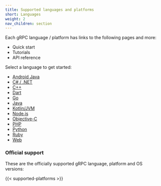 ```yaml
---
title: Supported languages and platforms
short: Languages
weight: 2
nav_children: section
---
```


Each gRPC language / platform has links to the following pages and more:

- Quick start
- Tutorials
- API reference

Select a language to get started:

- [Android Java](android/)
- [C# / .NET](csharp/)
- [C++](cpp/)
- [Dart](dart/)
- [Go](go/)
- [Java](java/)
- [Kotlin/JVM](kotlin/)
- [Node.js](node/)
- [Objective-C](objective-c/)
- [PHP](php/)
- [Python](python/)
- [Ruby](ruby/)
- [Web](web/)

### Official support

These are the officially supported gRPC language, platform and OS versions:

{{< supported-platforms >}}
